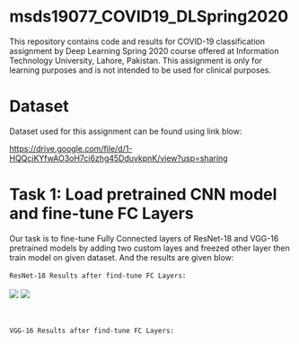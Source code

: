 # msds19077_COVID19_DLSpring2020
This repository contains code and results for COVID-19 classification assignment by Deep Learning Spring 2020 course offered at Information Technology University, Lahore, Pakistan. This assignment is only for learning purposes and is not intended to be used for clinical purposes.

# Dataset
Dataset used for this assignment can be found using link blow: 

https://drive.google.com/file/d/1-HQQciKYfwAO3oH7ci6zhg45DduvkpnK/view?usp=sharing

# Task 1: Load pretrained CNN model and fine-tune FC Layers
Our task is to fine-tune Fully Connected layers of ResNet-18 and VGG-16 pretrained models by adding two custom layes and freezed other layer then train model on given dataset. And the results are given blow:
</br></br>
```ResNet-18 Results after find-tune FC Layers:```
</br></br>
![](Results/resnet18_FC_Control_curves.png)
![](Results/resnet18_FC_Control_results.png)

</br></br>
```VGG-16 Results after find-tune FC Layers:```
</br></br>
